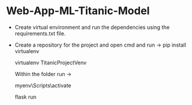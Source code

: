 # Web-App-ML-Titanic-Model

- Create virtual environment and run the dependencies using the requirements.txt file.

- Create a repository for the project and open cmd and run -> pip install virtualenv

   virtualenv TitanicProjectVenv

   Within the folder run -> 

   myenv\Scripts\activate
 
   flask run 

